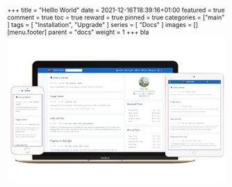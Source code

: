 +++
title = "Helllo World"
date = 2021-12-16T18:39:16+01:00
featured = true
comment = true
toc = true
reward = true
pinned = true
categories = ["main"
]
tags = [
  "Installation",
  "Upgrade"
]
series = [
  "Docs"
]
images = []
[menu.footer]
  parent = "docs"
  weight = 1
+++
bla
![bla](images/tn.png)
